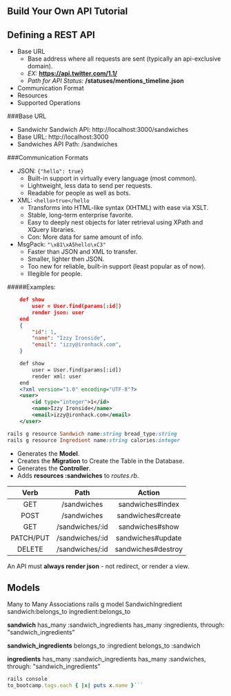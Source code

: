 Build Your Own API Tutorial
-----------------
## Defining a REST API
* Base URL
	- Base address where all requests are sent (typically an api-exclusive domain).
	- *EX:* **https://api.twitter.com/1.1/**
	- *Path for API Status:* **/statuses/mentions_timeline.json**
* Communication Format
* Resources
* Supported Operations

###Base URL

* Sandwichr Sandwich API:
	http://localhost:3000/sandwiches
* Base URL:
	http://localhost:3000
* Sandwiches API Path:
	/sandwiches

###Communication Formats

* JSON:
	```{"hello": true}```
	- Built-in support in virtually every language (most common).
	- Lightweight, less data to send per requests.
	- Readable for people as well as bots.
* XML:
	```<hello>true</hello```
	- Transforms into HTML-like syntax (XHTML) with ease via XSLT.
	- Stable, long-term enterprise favorite.
	- Easy to deeply nest objects for later retrieval using XPath and XQuery libraries.
	- Con: More data for same amount of info.
* MsgPack:
	```"\x81\xA5hello\xC3"```
	- Faster than JSON and XML to transfer.
	- Smaller, lighter then JSON.
	- Too new for reliable, built-in support (least popular as of now).
	- Illegible for people.

#####Examples:
```JSON
	def show
		user = User.find(params[:id])
		render json: user
	end
	{
		"id": 1,
		"name": "Izzy Ironside",
		"email": "izzy@ironhack.com",
	}
```

```XML
	def show
		user = User.find(params[:id])
		render xml: user
	end
	<?xml version="1.0" encoding="UTF-8"?>
	<user>
		<id type="integer">1</id>
		<name>Izzy Ironside</name>
		<email>izzy@ironhack.com</email>
	</user>
```

```ruby
rails g resource Sandwich name:string bread_type:string
rails g resource Ingredient name:string calories:integer
```

- Generates the **Model**.
- Creates the **Migration** to Create the Table in the Database.
- Generates the **Controller**.
- Adds **resources :sandwiches** to *routes.rb*.

| Verb		| Path			  | Action
|:---------:|:---------------:|:------------------:|
| GET 		| /sandwiches 	  | sandwiches#index   |
| POST 		| /sandwiches 	  | sandwiches#create  |
| GET		| /sandwiches/:id | sandwiches#show    |
| PATCH/PUT | /sandwiches/:id | sandwiches#update  |
| DELETE 	| /sandwiches/:id | sandwiches#destroy |

An API must **always render json** - not redirect, or render a view.

## Models
Many to Many Associations
rails g model SandwichIngredient sandwich:belongs_to ingredient:belongs_to

**sandwich**
has_many :sandwich_ingredients
has_many :ingredients, through: "sandwich_ingredients"

**sandwich_ingredients**
belongs_to :ingredient
belongs_to :sandwich

**ingredients**
has_many :sandwich_ingredients
has_many :sandwiches, through: "sandwich_ingredients"

```ruby
rails console
to_bootcamp.tags.each { |x| puts x.name }```
